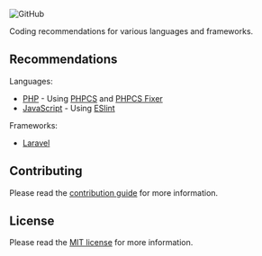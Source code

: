 ![GitHub](https://img.shields.io/github/license/xuanquynh/coding-recommendations.svg)

Coding recommendations for various languages and frameworks.

## Recommendations

Languages:
- [PHP](./languages/php.md) - Using [PHPCS](https://packagist.org/packages/squizlabs/php_codesniffer) and [PHPCS Fixer](https://packagist.org/packages/friendsofphp/php-cs-fixer)
- [JavaScript](./languages/javascript.md) - Using [ESlint](https://eslint.org/)

Frameworks:
- [Laravel](./frameworks/laravel.md)

## Contributing

Please read the [contribution guide](https://seriquynh.com/oss/contributing?github=xuanquynh/coding-recommendations) for more information.

## License

Please read the [MIT license](LICENSE.md) for more information.
